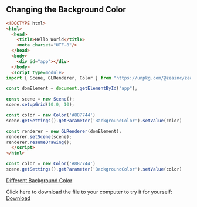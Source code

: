 
## Changing the Background Color


```html
<!DOCTYPE html>
<html>
  <head>
    <title>Hello World</title>
    <meta charset="UTF-8"/>
  </head>
  <body>
    <div id="app"></div>
  </body>
  <script type=module>
import { Scene, GLRenderer, Color } from "https://unpkg.com/@zeainc/zea-engine@1.0.5/zea-engine/dist/index.esm.js"

const domElement = document.getElementById("app");

const scene = new Scene();
scene.setupGrid(10.0, 10);

const color = new Color('#887744')
scene.getSettings().getParameter('BackgroundColor').setValue(color)

const renderer = new GLRenderer(domElement);
renderer.setScene(scene);
renderer.resumeDrawing();
  </script>
</html>
```


```javascript
const color = new Color('#887744')
scene.getSettings().getParameter('BackgroundColor').setValue(color)
```


[Different Background Color](./HelloWorld-DifferentBackgroundColor.html ':include :type=iframe width=100% height=800px')

Click here to download the file to your computer to try it for yourself: 
<a id="raw-url" href="./tutorials/HelloWorld-DifferentBackgroundColor.html" download>Download</a>